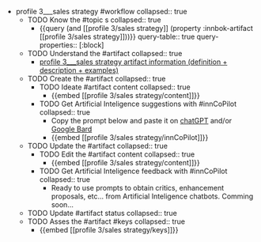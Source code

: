 
- profile 3___sales strategy #workflow
   collapsed:: true
  - TODO Know the #topic s
    collapsed:: true
    - {{query (and [[profile 3/sales strategy]] (property :innbok-artifact [[profile 3/sales strategy]]))}}
      query-table:: true
      query-properties:: [:block]
  - TODO Understand the #artifact
    collapsed:: true
    - [profile 3___sales strategy artifact information (definition + description + examples)](https://go.innbok.com/#/page/innBoK%2Fprofile-%28id%29%2Fsales-strategy%2Finfo)
  - TODO Create the #artifact
     collapsed:: true
    - TODO Ideate #artifact content
      collapsed:: true
      - {{embed [[profile 3/sales strategy/content]]}}
    - TODO Get Artificial Inteligence suggestions with #innCoPilot
      collapsed:: true
      - Copy the prompt below and paste it on [chatGPT](https://chat.openai.com) and/or [Google Bard](https://bard.google.com/chat)
      - {{embed [[profile 3/sales strategy/innCoPilot]]}}
  - TODO Update the #artifact
    collapsed:: true
    - TODO Edit the #artifact content
     collapsed:: true
      - {{embed [[profile 3/sales strategy/content]]}}
    - TODO Get Artificial Inteligence feedback with #innCoPilot
      collapsed:: true
      - Ready to use prompts to obtain critics, enhancement proposals, etc... from Artificial Inteligence chatbots. Comming soon...
  - TODO Update #artifact status
    collapsed:: true
  - TODO Asses the #artifact #keys
    collapsed:: true
    - {{embed [[profile 3/sales strategy/keys]]}}



